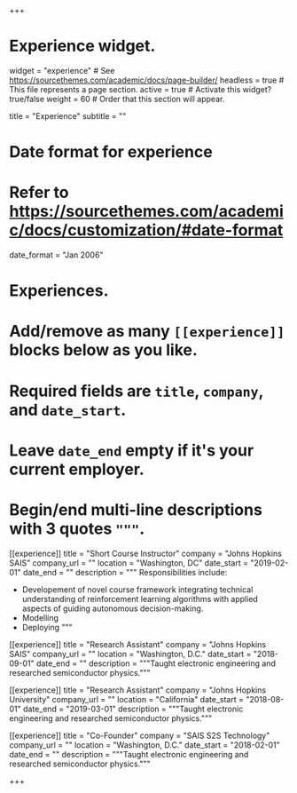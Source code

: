 +++
# Experience widget.
widget = "experience"  # See https://sourcethemes.com/academic/docs/page-builder/
headless = true  # This file represents a page section.
active = true  # Activate this widget? true/false
weight = 60  # Order that this section will appear.

title = "Experience"
subtitle = ""

# Date format for experience
#   Refer to https://sourcethemes.com/academic/docs/customization/#date-format
date_format = "Jan 2006"

# Experiences.
#   Add/remove as many `[[experience]]` blocks below as you like.
#   Required fields are `title`, `company`, and `date_start`.
#   Leave `date_end` empty if it's your current employer.
#   Begin/end multi-line descriptions with 3 quotes `"""`.
[[experience]]
  title = "Short Course Instructor"
  company = "Johns Hopkins SAIS"
  company_url = ""
  location = "Washington, DC"
  date_start = "2019-02-01"
  date_end = ""
  description = """
  Responsibilities include:
  
  * Developement of novel course framework integrating technical understanding of reinforcement learning algorithms with applied aspects of guiding autonomous decision-making.
  * Modelling
  * Deploying
  """

[[experience]]
  title = "Research Assistant"
  company = "Johns Hopkins SAIS"
  company_url = ""
  location = "Washington, D.C."
  date_start = "2018-09-01"
  date_end = ""
  description = """Taught electronic engineering and researched semiconductor physics."""
  
[[experience]]
  title = "Research Assistant"
  company = "Johns Hopkins University"
  company_url = ""
  location = "California"
  date_start = "2018-08-01"
  date_end = "2019-03-01"
  description = """Taught electronic engineering and researched semiconductor physics."""
  
  [[experience]]
  title = "Co-Founder"
  company = "SAIS S2S Technology"
  company_url = ""
  location = "Washington, D.C."
  date_start = "2018-02-01"
  date_end = ""
  description = """Taught electronic engineering and researched semiconductor physics."""

+++
